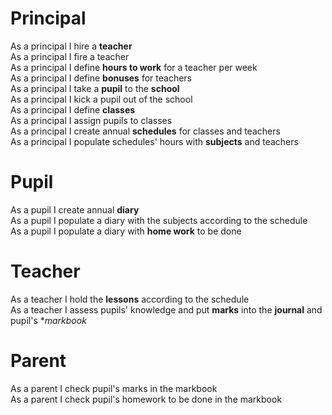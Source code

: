 # Principal
As a principal I hire a **teacher**  
As a principal I fire a teacher  
As a principal I define **hours to work** for a teacher per week  
As a principal I define **bonuses** for teachers  
As a principal I take a **pupil** to the **school**  
As a principal I kick a pupil out of the school  
As a principal I define **classes**  
As a principal I assign pupils to classes  
As a principal I create annual **schedules** for classes and teachers  
As a principal I populate schedules' hours with **subjects** and teachers
# Pupil
As a pupil I create annual **diary**  
As a pupil I populate a diary with the subjects according to the schedule  
As a pupil I populate a diary with **home work** to be done
# Teacher
As a teacher I hold the **lessons** according to the schedule  
As a teacher I assess pupils' knowledge and put **marks** into the **journal** and pupil's **markbook*
# Parent
As a parent I check pupil's marks in the markbook  
As a parent I check pupil's homework to be done in the markbook
